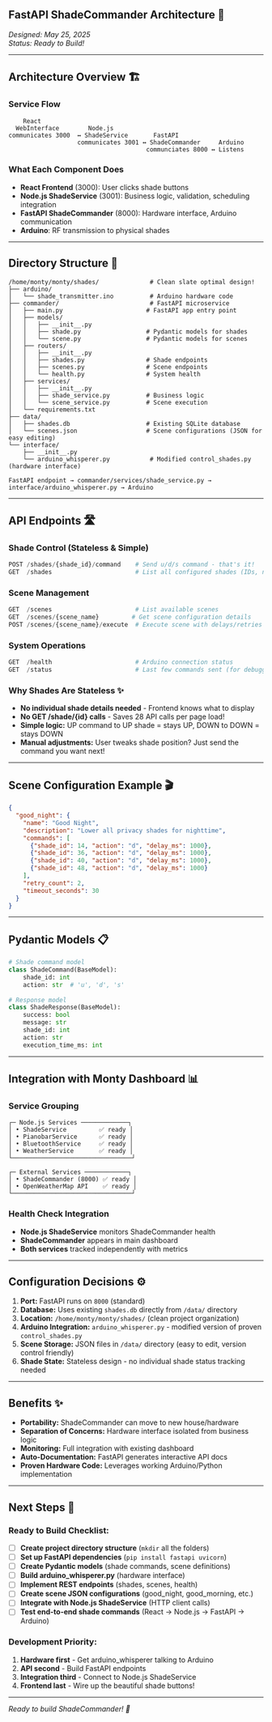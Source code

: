 ## FastAPI ShadeCommander Architecture 🫡

*Designed: May 25, 2025*  
*Status: Ready to Build!*

---

## Architecture Overview 🏗️

### Service Flow
```
    React
  WebInterface        Node.js               
communicates 3000  ↔ ShadeService       FastAPI 
                   communicates 3001 ↔ ShadeCommander     Arduino
                                      communciates 8000 ↔ Listens
```

### What Each Component Does
- **React Frontend** (3000): User clicks shade buttons
- **Node.js ShadeService** (3001): Business logic, validation, scheduling integration  
- **FastAPI ShadeCommander** (8000): Hardware interface, Arduino communication
- **Arduino**: RF transmission to physical shades

---

## Directory Structure 📁

```
/home/monty/monty/shades/              # Clean slate optimal design!
├── arduino/
│   └── shade_transmitter.ino          # Arduino hardware code
├── commander/                         # FastAPI microservice
│   ├── main.py                       # FastAPI app entry point
│   ├── models/
│   │   ├── __init__.py
│   │   ├── shade.py                  # Pydantic models for shades
│   │   └── scene.py                  # Pydantic models for scenes
│   ├── routers/
│   │   ├── __init__.py
│   │   ├── shades.py                 # Shade endpoints
│   │   ├── scenes.py                 # Scene endpoints
│   │   └── health.py                 # System health
│   ├── services/
│   │   ├── __init__.py
│   │   ├── shade_service.py          # Business logic
│   │   └── scene_service.py          # Scene execution
│   └── requirements.txt
├── data/
│   ├── shades.db                     # Existing SQLite database
│   └── scenes.json                   # Scene configurations (JSON for easy editing)
└── interface/
    ├── __init__.py
    └── arduino_whisperer.py           # Modified control_shades.py (hardware interface)
```

```
FastAPI endpoint → commander/services/shade_service.py → interface/arduino_whisperer.py → Arduino
```

---

## API Endpoints 🛣️

### Shade Control (Stateless & Simple)
```python
POST /shades/{shade_id}/command    # Send u/d/s command - that's it!
GET  /shades                       # List all configured shades (IDs, names, rooms only)
```

### Scene Management
```python
GET  /scenes                       # List available scenes
GET  /scenes/{scene_name}         # Get scene configuration details
POST /scenes/{scene_name}/execute  # Execute scene with delays/retries
```

### System Operations
```python
GET  /health                       # Arduino connection status
GET  /status                       # Last few commands sent (for debugging)
```

### Why Shades Are Stateless ✨
- **No individual shade details needed** - Frontend knows what to display
- **No GET /shade/{id} calls** - Saves 28 API calls per page load!
- **Simple logic:** UP command to UP shade = stays UP, DOWN to DOWN = stays DOWN
- **Manual adjustments:** User tweaks shade position? Just send the command you want next!

---

## Scene Configuration Example 🎬

```json
{
  "good_night": {
    "name": "Good Night",
    "description": "Lower all privacy shades for nighttime",
    "commands": [
      {"shade_id": 14, "action": "d", "delay_ms": 1000},
      {"shade_id": 36, "action": "d", "delay_ms": 1000}, 
      {"shade_id": 40, "action": "d", "delay_ms": 1000},
      {"shade_id": 48, "action": "d", "delay_ms": 1000}
    ],
    "retry_count": 2,
    "timeout_seconds": 30
  }
}
```

---

## Pydantic Models 📋

```python
# Shade command model
class ShadeCommand(BaseModel):
    shade_id: int
    action: str  # 'u', 'd', 's'
    
# Response model
class ShadeResponse(BaseModel):
    success: bool
    message: str
    shade_id: int
    action: str
    execution_time_ms: int
```

---

## Integration with Monty Dashboard 📊

### Service Grouping
```
┌─ Node.js Services ─────────────┐
│ • ShadeService         ✅ ready │
│ • PianobarService      ✅ ready │  
│ • BluetoothService     ✅ ready │
│ • WeatherService       ✅ ready │
└─────────────────────────────────┘

┌─ External Services ────────────┐
│ • ShadeCommander (8000) ✅ ready │
│ • OpenWeatherMap API    ✅ ready │
└─────────────────────────────────┘
```

### Health Check Integration
- **Node.js ShadeService** monitors ShadeCommander health
- **ShadeCommander** appears in main dashboard
- **Both services** tracked independently with metrics

---

## Configuration Decisions ⚙️

1. **Port:** FastAPI runs on `8000` (standard)
2. **Database:** Uses existing `shades.db` directly from `/data/` directory
3. **Location:** `/home/monty/monty/shades/` (clean project organization)
4. **Arduino Integration:** `arduino_whisperer.py` - modified version of proven `control_shades.py`
5. **Scene Storage:** JSON files in `/data/` directory (easy to edit, version control friendly)
6. **Shade State:** Stateless design - no individual shade status tracking needed

---

## Benefits ✨

- **Portability:** ShadeCommander can move to new house/hardware
- **Separation of Concerns:** Hardware interface isolated from business logic
- **Monitoring:** Full integration with existing dashboard
- **Auto-Documentation:** FastAPI generates interactive API docs
- **Proven Hardware Code:** Leverages working Arduino/Python implementation

---

## Next Steps 🚀

### Ready to Build Checklist:
- [ ] **Create project directory structure** (`mkdir` all the folders)
- [ ] **Set up FastAPI dependencies** (`pip install fastapi uvicorn`)
- [ ] **Create Pydantic models** (shade commands, scene definitions)  
- [ ] **Build arduino_whisperer.py** (hardware interface)
- [ ] **Implement REST endpoints** (shades, scenes, health)
- [ ] **Create scene JSON configurations** (good_night, good_morning, etc.)
- [ ] **Integrate with Node.js ShadeService** (HTTP client calls)
- [ ] **Test end-to-end shade commands** (React → Node.js → FastAPI → Arduino)

### Development Priority:
1. **Hardware first** - Get arduino_whisperer talking to Arduino
2. **API second** - Build FastAPI endpoints  
3. **Integration third** - Connect to Node.js ShadeService
4. **Frontend last** - Wire up the beautiful shade buttons!

---

*Ready to build ShadeCommander! 🫡*